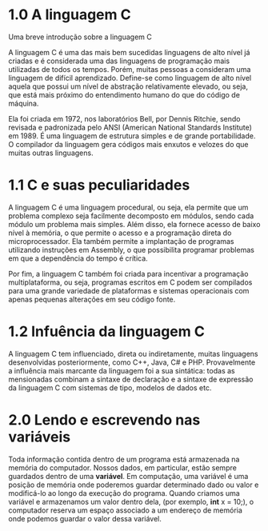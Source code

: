 # 1.0 A linguagem C
Uma breve introdução sobre a linguagem C

A linguagem C é uma das mais bem sucedidas linguagens de alto nível já criadas e é considerada uma das linguagens de programação mais utilizadas de todos os tempos. Porém, muitas pessoas a consideram uma linguagem de difícil aprendizado.
Define-se como linguagem de alto nível aquela que possui um nível de abstração relativamente elevado, ou seja, que está mais próximo do entendimento humano do que do código de máquina.

Ela foi criada em 1972, nos laboratórios Bell, por Dennis Ritchie, sendo revisada e padronizada pelo ANSI (American National Standards Institute) em 1989. É uma linguagem de estrutura simples e de grande portabilidade. O compilador da linguagem gera códigos mais enxutos e velozes do que muitas outras linguagens.

# 1.1 C e suas peculiaridades

A linguagem C é uma linguagem procedural, ou seja, ela permite que um problema complexo seja facilmente decomposto em módulos, sendo cada módulo um problema mais simples. Além disso, ela fornece acesso de baixo nível à memória, o que permite o acesso e a programação direta do microprocessador. Ela também permite a implantação de programas utilizando instruções em Assembly, o que possibilita programar problemas em que a dependência do tempo é crítica.

Por fim, a linguagem C também foi criada para incentivar a programação multiplataforma, ou seja, programas escritos em C podem ser compilados para uma grande variedade de plataformas e sistemas operacionais com apenas pequenas alterações em seu código fonte.

# 1.2 Infuência da linguagem C

A linguagem C tem influenciado, direta ou indiretamente, muitas linguagens desenvolvidas posteriormente, como C++, Java, C# e PHP. Provavelmente a influência mais marcante da linguagem foi a sua sintática: todas as mensionadas combinam a sintaxe de declaração e a sintaxe de expressão da linguagem C com sistemas de tipo, modelos de dados etc.

# 2.0 Lendo e escrevendo nas variáveis

Toda informação contida dentro de um programa está armazenada na memória do computador. Nossos dados, em particular, estão sempre guardados dentro de uma **variável**. Em computação, uma variável é uma posição de memória onde poderemos guardar determinado dado ou valor e modificá-lo ao longo da execução do programa.
Quando criamos uma variável e armazenamos um valor dentro dela, (por exemplo, **int** x = 10;), o computador reserva um espaço associado a um endereço de memória onde podemos guardar o valor dessa variável.



